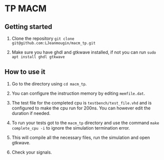 
# TP MACM

## Getting started

1. Clone the repository 
    `git clone git@github.com:LJeanmougin/macm_tp.git`

2. Make sure you have ghdl and gtkwave installed, if not you can run 
    `sudo apt install ghdl gtkwave`

## How to use it

1. Go to the directory using `cd macm_tp`.

3. You can configure the instruction memory by editing `memfile.dat`.

4. The test file for the completed cpu is `testbench/test_file.vhd` and is configured to make the cpu run for 200ns.
You can however edit the duration if needed.

5. To run your tests got to the `macm_tp` directory and use the command
    `make complete_cpu -i` to ignore the simulation termination error.

6. This will compile all the necessary files, run the simulation and open gtkwave.

7. Check your signals.